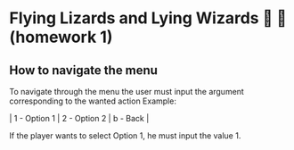 # Flying Lizards and Lying Wizards :dragon: :mage: (homework 1)
## How to navigate the menu
To navigate through the menu the user must input the argument corresponding to the wanted action 
Example:


|    1 - Option 1     |    2 - Option 2    |    b - Back    |


If the player wants to select Option 1, he must input the value 1.

